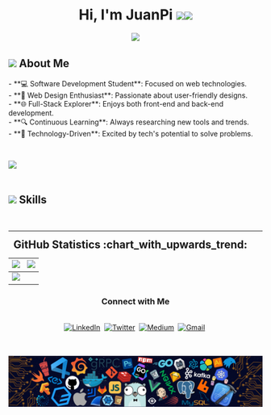 <h1 align="center"><b>Hi, I'm JuanPi </b><img src="https://media.giphy.com/media/hvRJCLFzcasrR4ia7z/giphy.gif" width="35"><img src="https://emojis.slackmojis.com/emojis/images/1531849430/4246/blob-sunglasses.gif?1531849430" width="28"/></h1>

<p align="center">
  <a href="https://github.com/DenverCoder1/readme-typing-svg"><img src="https://readme-typing-svg.herokuapp.com?font=Time+New+Roman&color=cyan&size=25&center=true&vCenter=true&width=600&height=100&lines=Hello+and+Welcome..&hearts;++;Software+Development+Student,;Web+Design+Enthusiast,;Web+Development+Lover,;Exploring+Backend+and+Frontend,;Always+Learning+New+Things..<3"></a>
</p>

## <picture><img src="https://github.com/7oSkaaa/7oSkaaa/blob/main/Images/about_me.gif?raw=true" width="50px"></picture> About Me


  <p>
    - **💻 Software Development Student**: Focused on web technologies.<br>
    - **🎨 Web Design Enthusiast**: Passionate about user-friendly designs.<br>
    - **🌐 Full-Stack Explorer**: Enjoys both front-end and back-end development.<br>
    - **🔍 Continuous Learning**: Always researching new tools and trends.<br>
    - **🚀 Technology-Driven**: Excited by tech's potential to solve problems.
  </p>



<br>





<img src="https://user-images.githubusercontent.com/73097560/115834477-dbab4500-a447-11eb-908a-139a6edaec5c.gif"><br><br>

## <img src="https://media2.giphy.com/media/QssGEmpkyEOhBCb7e1/giphy.gif?cid=ecf05e47a0n3gi1bfqntqmob8g9aid1oyj2wr3ds3mg700bl&rid=giphy.gif" width ="25"><b> Skills</b>
<br>




-----
<h2 style="margin: 5px 10px;">GitHub Statistics :chart_with_upwards_trend:</h2> 

<img src="https://github-readme-stats.vercel.app/api?username=PablitinGlez&show_icons=true&count_private=true&theme=dark">|<img src="https://github-readme-streak-stats.herokuapp.com/?user=PablitinGlez&theme=dark"/>
|---|---|
<img src="https://github-readme-stats.vercel.app/api/top-langs/?username=PablitinGlez&layout=compact&theme=dark"/>|


<h3 align="center">Connect with Me </h3> 

<p align="center">
<br>
<a href="https://www.linkedin.com/in/anjcray/"><img src="https://img.shields.io/badge/linkedin-%230077B5.svg?&style=for-the-badge&logo=linkedin&logoColor=white" alt="LinkedIn" /></a>&nbsp;
<a href="https://twitter.com/DataOnATangent"><img src="https://img.shields.io/badge/Twitter-1DA1F2?style=for-the-badge&logo=twitter&logoColor=white" alt="Twitter" /></a>&nbsp;
<a href="https://dataonatangent.medium.com/"><img src="https://img.shields.io/badge/Medium-12100E?style=for-the-badge&logo=medium&logoColor=white" alt="Medium" /></a>&nbsp;
<a href="mailto:dataonatangent@gmail.com?subject=Hola%20Jiji"><img src="https://img.shields.io/badge/gmail-%23D14836.svg?&style=for-the-badge&logo=gmail&logoColor=white" alt="Gmail"/></a>&nbsp;
</p>


<br><br>
![Github Banner](https://github.com/Jaydeep-Yadav/Jaydeep-Yadav/blob/main/banner.png)
